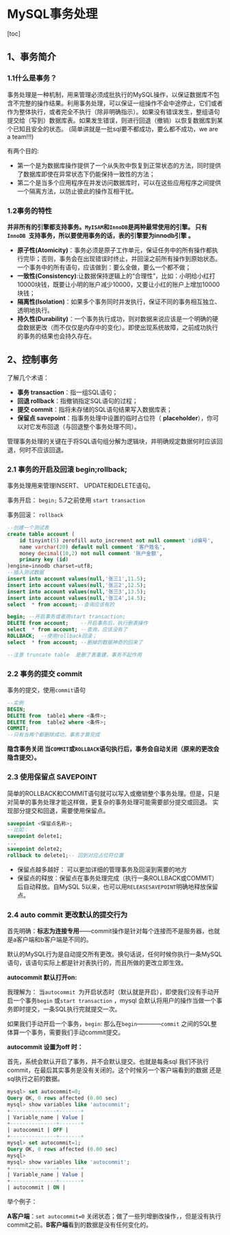 # MySQL事务处理

[toc]

## 1、事务简介

### 1.1什么是事务？

事务处理是一种机制，用来管理必须成批执行的MySQL操作，以保证数据库不包含不完整的操作结果。利用事务处理，可以保证一组操作不会中途停止，它们或者作为整体执行，或者完全不执行（除非明确指示）。如果没有错误发生，整组语句提交给（写到）数据库表。如果发生错误，则进行回退（撤销）以恢复数据库到某个已知且安全的状态。  (简单讲就是一批sql要不都成功，要么都不成功，we are a team!!!)

有两个目的:

- 第一个是为数据库操作提供了一个从失败中恢复到正常状态的方法，同时提供了数据库即使在异常状态下仍能保持一致性的方法；
- 第二个是当多个应用程序在并发访问数据库时，可以在这些应用程序之间提供一个隔离方法，以防止彼此的操作互相干扰。  

### 1.2事务的特性

**并非所有的引擎都支持事务。`MyISAM`和`InnoDB`是两种最常使用的引擎。  只有`InnoDB `支持事务，所以要使用事务的话，表的引擎要为innodb引擎  。**

- **原子性(Atomicity)**：事务必须是原子工作单元，保证任务中的所有操作都执行完毕；否则，事务会在出现错误时终止，并回滚之前所有操作到原始状态。一个事务中的所有语句，应该做到：要么全做，要么一个都不做；
- **一致性(Consistency)**:让数据保持逻辑上的“合理性”，比如：小明给小红打10000块钱，既要让小明的账户减少10000，又要让小红的账户上增加10000块钱；
- **隔离性(Isolation)**：如果多个事务同时并发执行，保证不同的事务相互独立、透明地执行。
- **持久性(Durability)**：一个事务执行成功，则对数据来说应该是一个明确的硬盘数据更改（而不仅仅是内存中的变化）。即使出现系统故障，之前成功执行的事务的结果也会持久存在。


## 2、控制事务

了解几个术语：

- **事务 transaction**：指一组SQL语句；
-  **回退 rollback**：指撤销指定SQL语句的过程；
-  **提交 commit**：指将未存储的SQL语句结果写入数据库表；
- **保留点 savepoint**：指事务处理中设置的临时占位符（ **placeholder**），你可以对它发布回退（与回退整个事务处理不同）。  

管理事务处理的关键在于将SQL语句组分解为逻辑块，并明确规定数据何时应该回退，何时不应该回退。  

### 2.1 事务的开启及回滚 begin;rollback;

事务处理用来管理INSERT、 UPDATE和DELETE语句。  

事务开启： `begin;`      5.7之前使用 `start transaction`

事务回滚： `rollback`

```sql
--创建一个测试表
create table account (
    id tinyint(5) zerofill auto_increment not null comment 'id编号',
    name varchar(20) default null comment '客户姓名',
    money decimal(10,2) not null comment '账户金额',
    primary key (id)
)engine=innodb charset=utf8;
--插入测试数据
insert into account values(null,'张三1',11.5);
insert into account values(null,'张三2',12.5);
insert into account values(null,'张三3',13.5);
insert into account values(null,'张三4',14.5);
select  * from account;--查询应该有的

begin; --开启事务或者用start transaction;
DELETE from account;    --开启事务后，执行删表操作
select  * from account; --查询，应该没有了
ROLLBACK;  --使用rollback回滚；
select  * from account; --删掉的数据神奇的回来了

--注意 truncate table  是删了表重建，事务不起作用
```

### 2.2 事务的提交 commit

事务的提交，使用`commit`语句

```sql
--实例
BEGIN;
DELETE from  table1 where <条件>;
DELETE from  table2 where <条件>;
COMMIT;
--只有当两个都删除成功，事务才算完成
```

**隐含事务关闭 当`COMMIT`或`ROLLBACK`语句执行后，事务会自动关闭（原来的更改会隐含提交）。**  

### 2.3 使用保留点 SAVEPOINT

简单的ROLLBACK和COMMIT语句就可以写入或撤销整个事务处理。但是，只是对简单的事务处理才能这样做，更复杂的事务处理可能需要部分提交或回退。  实现部分提交和回退，需要使用保留点。

```sql
savepoint <保留点名称>;
--比如：
savepoint delete1;
...
savepoint delete2;
rollback to delete1;-- 回到对应占位符位置
```

- 保留点越多越好： 可以更加详细的管理事务及回滚到需要的地方
- 保留点的释放：保留点在事务处理完成（执行一条ROLLBACK或COMMIT）后自动释放。自MySQL 5以来，也可以用`RELEASESAVEPOINT`明确地释放保留点。
  

### 2.4 auto commit 更改默认的提交行为

首先明确：**标志为连接专用**——commit操作是针对每个连接而不是服务器，也就是a客户端和b客户端是不同的。

默认的MySQL行为是自动提交所有更改。换句话说，任何时候你执行一条MySQL语句，该语句实际上都是针对表执行的，而且所做的更改立即生效。  

**autocommit  默认打开on:**

 我理解为： 当`autocommit `为开启状态时（默认就是开启），即使我们没有手动开启一个事务`begin` 或`start transaction` ，mysql 会默认将用户的操作当做一个事务即时提交，一条SQL执行完就提交一次。

如果我们手动开启一个事务，`begin`:  那么在`begin`————`commit` 之间的SQL整体算一个事务，需要我们手动commit提交。

**autocommit 设置为off 时：**

首先，系统会默认开启了事务，并不会默认提交。也就是每条sql 我们不执行commit，在最后其实事务是没有关闭的。这个时候另一个客户端看到的数据 还是sql执行之前的数据。



```sql
mysql> set autocommit=0;
Query OK, 0 rows affected (0.00 sec)
mysql> show variables like 'autocommit';
+---------------+-------+
| Variable_name | Value |
+---------------+-------+
| autocommit | OFF |
+---------------+-------+
mysql> set autocommit=1;
Query OK, 0 rows affected (0.00 sec)
mysql>
mysql> show variables like 'autocommit';
+---------------+-------+
| Variable_name | Value |
+---------------+-------+
| autocommit | ON |
```

举个例子：

**A客户端**：`set autocommit=0`   关闭状态；做了一些列增删改操作，，但是没有执行commit之前。**B客户端**看到的数据是没有任何变化的。